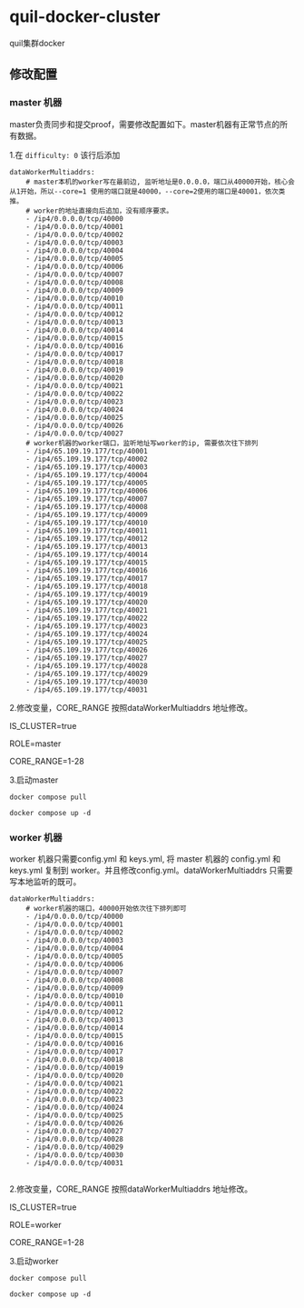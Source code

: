 # quil-docker-cluster
quil集群docker

## 修改配置

### master 机器

master负责同步和提交proof，需要修改配置如下。master机器有正常节点的所有数据。

1.在 `difficulty: 0` 该行后添加

```
dataWorkerMultiaddrs: 
    # master本机的worker写在最前边, 监听地址是0.0.0.0，端口从40000开始，核心会从1开始，所以--core=1 使用的端口就是40000，--core=2使用的端口是40001，依次类推。
    # worker的地址直接向后追加，没有顺序要求。
    - /ip4/0.0.0.0/tcp/40000
    - /ip4/0.0.0.0/tcp/40001
    - /ip4/0.0.0.0/tcp/40002
    - /ip4/0.0.0.0/tcp/40003
    - /ip4/0.0.0.0/tcp/40004
    - /ip4/0.0.0.0/tcp/40005
    - /ip4/0.0.0.0/tcp/40006
    - /ip4/0.0.0.0/tcp/40007
    - /ip4/0.0.0.0/tcp/40008
    - /ip4/0.0.0.0/tcp/40009
    - /ip4/0.0.0.0/tcp/40010
    - /ip4/0.0.0.0/tcp/40011
    - /ip4/0.0.0.0/tcp/40012
    - /ip4/0.0.0.0/tcp/40013
    - /ip4/0.0.0.0/tcp/40014
    - /ip4/0.0.0.0/tcp/40015
    - /ip4/0.0.0.0/tcp/40016
    - /ip4/0.0.0.0/tcp/40017
    - /ip4/0.0.0.0/tcp/40018
    - /ip4/0.0.0.0/tcp/40019
    - /ip4/0.0.0.0/tcp/40020
    - /ip4/0.0.0.0/tcp/40021
    - /ip4/0.0.0.0/tcp/40022
    - /ip4/0.0.0.0/tcp/40023
    - /ip4/0.0.0.0/tcp/40024
    - /ip4/0.0.0.0/tcp/40025
    - /ip4/0.0.0.0/tcp/40026
    - /ip4/0.0.0.0/tcp/40027
    # worker机器的worker端口，监听地址写worker的ip, 需要依次往下排列
    - /ip4/65.109.19.177/tcp/40001
    - /ip4/65.109.19.177/tcp/40002
    - /ip4/65.109.19.177/tcp/40003
    - /ip4/65.109.19.177/tcp/40004
    - /ip4/65.109.19.177/tcp/40005
    - /ip4/65.109.19.177/tcp/40006
    - /ip4/65.109.19.177/tcp/40007
    - /ip4/65.109.19.177/tcp/40008
    - /ip4/65.109.19.177/tcp/40009
    - /ip4/65.109.19.177/tcp/40010
    - /ip4/65.109.19.177/tcp/40011
    - /ip4/65.109.19.177/tcp/40012
    - /ip4/65.109.19.177/tcp/40013
    - /ip4/65.109.19.177/tcp/40014
    - /ip4/65.109.19.177/tcp/40015
    - /ip4/65.109.19.177/tcp/40016
    - /ip4/65.109.19.177/tcp/40017
    - /ip4/65.109.19.177/tcp/40018
    - /ip4/65.109.19.177/tcp/40019
    - /ip4/65.109.19.177/tcp/40020
    - /ip4/65.109.19.177/tcp/40021
    - /ip4/65.109.19.177/tcp/40022
    - /ip4/65.109.19.177/tcp/40023
    - /ip4/65.109.19.177/tcp/40024
    - /ip4/65.109.19.177/tcp/40025
    - /ip4/65.109.19.177/tcp/40026
    - /ip4/65.109.19.177/tcp/40027
    - /ip4/65.109.19.177/tcp/40028
    - /ip4/65.109.19.177/tcp/40029
    - /ip4/65.109.19.177/tcp/40030
    - /ip4/65.109.19.177/tcp/40031
```

2.修改变量，CORE_RANGE 按照dataWorkerMultiaddrs 地址修改。

IS_CLUSTER=true

ROLE=master

CORE_RANGE=1-28

3.启动master

`docker compose pull`

`docker compose up -d`

### worker 机器

worker 机器只需要config.yml 和 keys.yml, 将 master 机器的 config.yml 和 keys.yml 复制到 worker。并且修改config.yml。dataWorkerMultiaddrs 只需要写本地监听的既可。

```
dataWorkerMultiaddrs:
    # worker机器的端口，40000开始依次往下排列即可
    - /ip4/0.0.0.0/tcp/40000
    - /ip4/0.0.0.0/tcp/40001
    - /ip4/0.0.0.0/tcp/40002
    - /ip4/0.0.0.0/tcp/40003
    - /ip4/0.0.0.0/tcp/40004
    - /ip4/0.0.0.0/tcp/40005
    - /ip4/0.0.0.0/tcp/40006
    - /ip4/0.0.0.0/tcp/40007
    - /ip4/0.0.0.0/tcp/40008
    - /ip4/0.0.0.0/tcp/40009
    - /ip4/0.0.0.0/tcp/40010
    - /ip4/0.0.0.0/tcp/40011
    - /ip4/0.0.0.0/tcp/40012
    - /ip4/0.0.0.0/tcp/40013
    - /ip4/0.0.0.0/tcp/40014
    - /ip4/0.0.0.0/tcp/40015
    - /ip4/0.0.0.0/tcp/40016
    - /ip4/0.0.0.0/tcp/40017
    - /ip4/0.0.0.0/tcp/40018
    - /ip4/0.0.0.0/tcp/40019
    - /ip4/0.0.0.0/tcp/40020
    - /ip4/0.0.0.0/tcp/40021
    - /ip4/0.0.0.0/tcp/40022
    - /ip4/0.0.0.0/tcp/40023
    - /ip4/0.0.0.0/tcp/40024
    - /ip4/0.0.0.0/tcp/40025
    - /ip4/0.0.0.0/tcp/40026
    - /ip4/0.0.0.0/tcp/40027
    - /ip4/0.0.0.0/tcp/40028
    - /ip4/0.0.0.0/tcp/40029
    - /ip4/0.0.0.0/tcp/40030
    - /ip4/0.0.0.0/tcp/40031
    
```

2.修改变量，CORE_RANGE 按照dataWorkerMultiaddrs 地址修改。

IS_CLUSTER=true

ROLE=worker

CORE_RANGE=1-28

3.启动worker

`docker compose pull`

`docker compose up -d`
